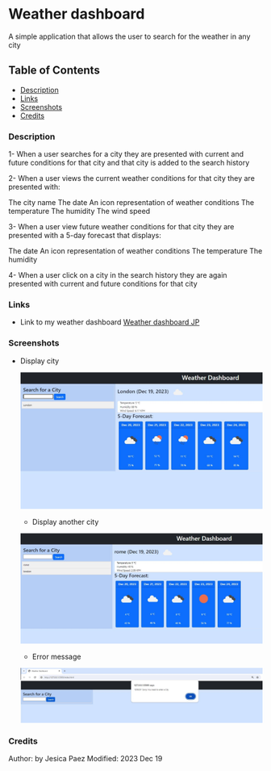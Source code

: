 # Weather dashboard

A simple application that allows the user to search for the weather in any city 

## Table of Contents

- [Description](#description)
- [Links](#links)
- [Screenshots](#screenshots)
- [Credits](#credits)

### Description

1- When a user searches for a city they are presented with current and future conditions for that city and that city is added to the search history

2- When a user views the current weather conditions for that city they are presented with:

The city name
The date
An icon representation of weather conditions
The temperature
The humidity
The wind speed


3- When a user view future weather conditions for that city they are presented with a 5-day forecast that displays:

The date
An icon representation of weather conditions
The temperature
The humidity


4- When a user click on a city in the search history they are again presented with current and future conditions for that city

### Links

* Link to my weather dashboard [Weather dashboard JP](https://jcxa12.github.io/Weather-app/)

### Screenshots

* Display city
  
   ![Screenshot of the city weather](https://github.com/jcxa12/Weather-app/blob/main/images/city1.JPG)

  * Display another city
  
   ![Screenshot of the second city](https://github.com/jcxa12/Weather-app/blob/main/images/city2.JPG)

  * Error message
  
   ![Screenshot of the error message](https://github.com/jcxa12/Weather-app/blob/main/images/errormessage.JPG)

### Credits

Author: by Jesica Paez
Modified: 2023 Dec 19
